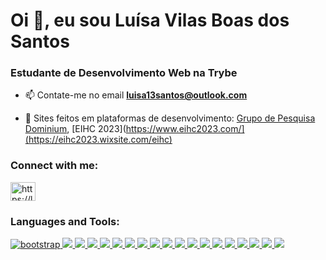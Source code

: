 <h1>Oi 👋, eu sou Luísa Vilas Boas dos Santos</h1>
<h3>Estudante de Desenvolvimento Web na Trybe</h3>

- 📫 Contate-me no email **luisa13santos@outlook.com**

- 🎀 Sites feitos em plataformas de desenvolvimento:  [Grupo de Pesquisa Dominium](https://www.dominiumufs.com/), [EIHC 2023](https://www.eihc2023.com/](https://eihc2023.wixsite.com/eihc)

<h3 align="left">Connect with me:</h3>
<p align="left">
<a href="https://linkedin.com/in/https://linkedin.com/in/luisavb" target="blank"><img align="center" src="https://raw.githubusercontent.com/rahuldkjain/github-profile-readme-generator/master/src/images/icons/Social/linked-in-alt.svg" alt="https://linkedin.com/in/luisavb" height="30" width="40" /></a>
</p>

<h3 align="left">Languages and Tools:</h3>
<p align="left"> 
<a href="https://getbootstrap.com" target="_blank" rel="noreferrer"> 
<img src="https://img.shields.io/badge/Bootstrap-563D7C?style=for-the-badge&logo=bootstrap&logoColor=white" alt="bootstrap"/> 
</a> 
<a href="https://www.w3schools.com/css/" target="_blank" rel="noreferrer"> 
<img src="https://img.shields.io/badge/CSS3-1572B6?style=for-the-badge&logo=css3&logoColor=white"/> 
</a> 
<a href="https://www.docker.com/" target="_blank" rel="noreferrer"> 
<img src="https://img.shields.io/badge/Docker-2CA5E0?style=for-the-badge&logo=docker&logoColor=white"/> 
</a> 
<a href="https://expressjs.com" target="_blank" rel="noreferrer"> 
<img src="https://img.shields.io/badge/Express.js-000000?style=for-the-badge&logo=express&logoColor=white"/> 
</a> 
<a href="https://www.figma.com/" target="_blank" rel="noreferrer"> 
<img src="https://img.shields.io/badge/Figma-F24E1E?style=for-the-badge&logo=figma&logoColor=white"/> 
</a> 
<a href="https://firebase.google.com/" target="_blank" rel="noreferrer"> <img src="https://img.shields.io/badge/firebase-ffca28?style=for-the-badge&logo=firebase&logoColor=black"/> 
</a> 
<a href="https://git-scm.com/" target="_blank" rel="noreferrer"> 
<img src="https://img.shields.io/badge/GIT-E44C30?style=for-the-badge&logo=git&logoColor=white"/> 
</a> 
<a href="https://heroku.com" target="_blank" rel="noreferrer"> 
<img src="https://img.shields.io/badge/Heroku-430098?style=for-the-badge&logo=heroku&logoColor=white"/> 
</a> 
<a href="https://www.w3.org/html/" target="_blank" rel="noreferrer"> 
<img src="https://img.shields.io/badge/HTML5-E34F26?style=for-the-badge&logo=html5&logoColor=white"/> 
</a> 
<a href="https://developer.mozilla.org/en-US/docs/Web/JavaScript" target="_blank" rel="noreferrer"> 
<img src="https://img.shields.io/badge/JavaScript-323330?style=for-the-badge&logo=javascript&logoColor=F7DF1E"/> 
</a> 
<a href="https://jestjs.io" target="_blank" rel="noreferrer"> 
<img src="https://img.shields.io/badge/Jest-C21325?style=for-the-badge&logo=jest&logoColor=white"/> 
</a> 
<a href="https://www.linux.org/" target="_blank" rel="noreferrer"> 
<img src="https://img.shields.io/badge/Linux-FCC624?style=for-the-badge&logo=linux&logoColor=black"/> 
</a> 
<a href="https://mochajs.org" target="_blank" rel="noreferrer"> 
<img src="https://img.shields.io/badge/Mocha-8D6748?style=for-the-badge&logo=Mocha&logoColor=white"/> 
</a> 
<a href="https://www.mysql.com/" target="_blank" rel="noreferrer"> 
<img src="hhttps://img.shields.io/badge/MySQL-005C84?style=for-the-badge&logo=mysql&logoColor=white"/> 
</a> 
<a href="https://www.nginx.com" target="_blank" rel="noreferrer"> 
<img src="https://img.shields.io/badge/Nginx-009639?style=for-the-badge&logo=nginx&logoColor=white"/> 
</a> 
<a href="https://nodejs.org" target="_blank" rel="noreferrer"> 
<img src="https://img.shields.io/badge/Node.js-339933?style=for-the-badge&logo=nodedotjs&logoColor=white"/> 
</a> 
<a href="https://reactjs.org/" target="_blank" rel="noreferrer"> 
<img src="https://img.shields.io/badge/React-20232A?style=for-the-badge&logo=react&logoColor=61DAFB"/> 
</a> 
<a href="https://redux.js.org" target="_blank" rel="noreferrer"> 
<img src="https://img.shields.io/badge/Redux-593D88?style=for-the-badge&logo=redux&logoColor=white"/> 
</a> 
<a href="https://www.typescriptlang.org/" target="_blank" rel="noreferrer"> 
<img src="https://img.shields.io/badge/TypeScript-007ACC?style=for-the-badge&logo=typescript&logoColor=white"/> 
</a> 
</p>

<!--

- 🔭 Atualmente estou estilizando [StarWars Planets Search](https://github.com/luisavb/StarWarsPlanetsSearch)

- 🌱 Estou estudando **MongoDB**, **SASS**

<p><img align="left" src="https://github-readme-stats.vercel.app/api/top-langs?username=luisavb&show_icons=true&locale=en&layout=compact" alt="luisavb" /></p>

<p>&nbsp;<img align="center" src="https://github-readme-stats.vercel.app/api?username=luisavb&show_icons=true&locale=en" alt="luisavb" /></p>

 <div>
  <a href="https://github.com/luisavb">
  <img height="180em" src="https://github-readme-stats.vercel.app/api/top-langs/?username=luisavb&layout=compact&langs_count=7&theme=buefy"/>
</div>

    
   ![Snake animation](https://github.com/luisavb/luisavb/blob/output/github-contribution-grid-snake.svg)
   -->
